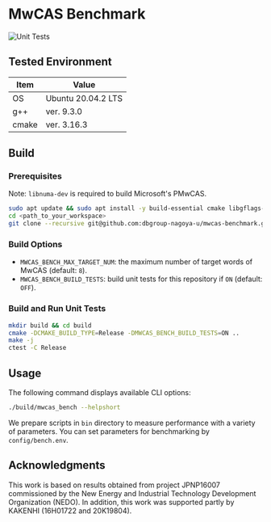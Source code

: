 # MwCAS Benchmark

![Unit Tests](https://github.com/dbgroup-nagoya-u/mwcas-benchmark/workflows/Unit%20Tests/badge.svg?branch=main)

## Tested Environment

| Item  | Value              |
| ----- | ------------------ |
| OS    | Ubuntu 20.04.2 LTS |
| g++   | ver. 9.3.0         |
| cmake | ver. 3.16.3        |

## Build

### Prerequisites

Note: `libnuma-dev` is required to build Microsoft's PMwCAS.

```bash
sudo apt update && sudo apt install -y build-essential cmake libgflags-dev libnuma-dev
cd <path_to_your_workspace>
git clone --recursive git@github.com:dbgroup-nagoya-u/mwcas-benchmark.git
```

### Build Options

- `MWCAS_BENCH_MAX_TARGET_NUM`: the maximum number of target words of MwCAS (default: `8`).
- `MWCAS_BENCH_BUILD_TESTS`: build unit tests for this repository if `ON` (default: `OFF`).

### Build and Run Unit Tests

```bash
mkdir build && cd build
cmake -DCMAKE_BUILD_TYPE=Release -DMWCAS_BENCH_BUILD_TESTS=ON ..
make -j
ctest -C Release
```

## Usage

The following command displays available CLI options:

```bash
./build/mwcas_bench --helpshort
```

We prepare scripts in `bin` directory to measure performance with a variety of parameters. You can set parameters for benchmarking by `config/bench.env`.

## Acknowledgments

This work is based on results obtained from project JPNP16007 commissioned by the New Energy and Industrial Technology Development Organization (NEDO). In addition, this work was supported partly by KAKENHI (16H01722 and 20K19804).
